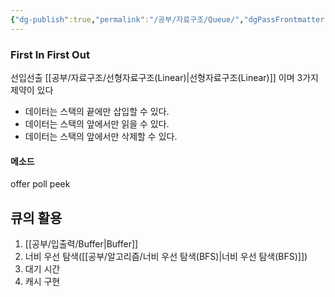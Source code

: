 ```yaml
---
{"dg-publish":true,"permalink":"/공부/자료구조/Queue/","dgPassFrontmatter":true,"noteIcon":""}
---
```


### First In First Out
선입선출
[[공부/자료구조/선형자료구조(Linear)\|선형자료구조(Linear)]] 이며 3가지 제약이 있다

- 데이터는 스택의 끝에만 삽입할 수 있다.
- 데이터는 스택의 앞에서만 읽을 수 있다.
- 데이터는 스택의 앞에서만 삭제할 수 있다.

#### 메소드
offer
poll
peek

## 큐의 활용
1. [[공부/입출력/Buffer\|Buffer]]
2. 너비 우선 탐색([[공부/알고리즘/너비 우선 탐색(BFS)\|너비 우선 탐색(BFS)]])
3. 대기 시간
4. 캐시 구현